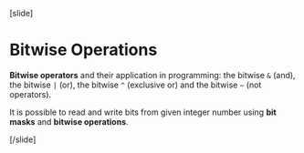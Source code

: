 [slide]
# Bitwise Operations

**Bitwise operators** and their application in programming: the bitwise `&` (and), the bitwise `|` (or), the bitwise `^` (exclusive or) and the bitwise `~` (not operators). 

It is possible to read and write bits from given integer number using **bit masks** and **bitwise operations**.





[/slide]